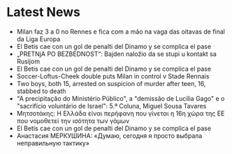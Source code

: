 # Latest News
-  Milan faz 3 a 0 no Rennes e fica com a mão na vaga das oitavas de final da Liga Europa
-  El Betis cae con un gol de penalti del Dinamo y se complica el pase
-  „PRETNjA PO BEZBEDNOST“: Bajden naložio da se stupi u kontakt sa Rusijom
-  El Betis cae con un gol de penalti del Dinamo y se complica el pase
-  Soccer-Loftus-Cheek double puts Milan in control v Stade Rennais
-  Two boys, both 15, arrested on suspicion of murder after teen, 16, stabbed to death
-  "A precipitação do Ministério Público", a "demissão de Lucília Gago" e o "sacrifício voluntário de Israel": 5.ª Coluna, Miguel Sousa Tavares
-  Μητσοτάκης: Η Ελλάδα είναι περήφανη που γίνεται η 16η χώρα της ΕΕ που νομοθετεί την ισότητα των γάμων
-  El Betis cae con un gol de penalti del Dinamo y se complica el pase
-  Анастасия МЕРКУШИНА: «Думаю, сегодня я просто выбрала неправильную тактику»
